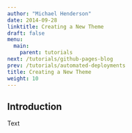 ```yaml
---
author: "Michael Henderson"
date: 2014-09-28
linktitle: Creating a New Theme
draft: false
menu:
  main:
    parent: tutorials
next: /tutorials/github-pages-blog
prev: /tutorials/automated-deployments
title: Creating a New Theme
weight: 10
---
```



## Introduction

Text
